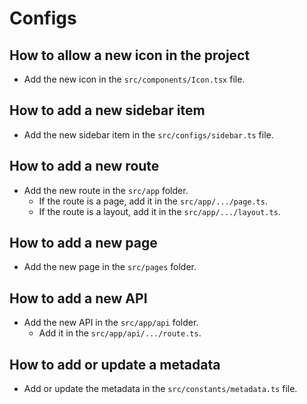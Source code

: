 # Configs

## How to allow a new icon in the project

- Add the new icon in the `src/components/Icon.tsx` file.

## How to add a new sidebar item

- Add the new sidebar item in the `src/configs/sidebar.ts` file.

## How to add a new route

- Add the new route in the `src/app` folder.
  - If the route is a page, add it in the `src/app/.../page.ts`.
  - If the route is a layout, add it in the `src/app/.../layout.ts`.

## How to add a new page

- Add the new page in the `src/pages` folder.

## How to add a new API

- Add the new API in the `src/app/api` folder.
  - Add it in the `src/app/api/.../route.ts`.

## How to add or update a metadata

- Add or update the metadata in the `src/constants/metadata.ts` file.
